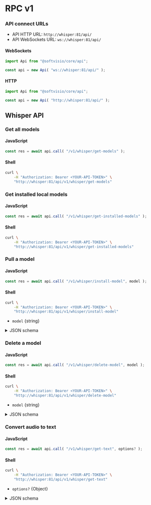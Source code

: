 # RPC v1

### API connect URLs

- API HTTP URL: `http://whisper:81/api/`
- API WebSockets URL: `ws://whisper:81/api/`

<!-- tabs:start -->

#### **WebSockets**

```javascript
import Api from "@softvisio/core/api";

const api = new Api( "ws://whisper:81/api/" );
```

#### **HTTP**

```javascript
import Api from "@softvisio/core/api";

const api = new Api( "http://whisper:81/api/" );
```

<!-- tabs:end -->

## Whisper API

### Get all models

<!-- tabs:start -->

#### **JavaScript**

```javascript
const res = await api.call( "/v1/whisper/get-models" );
```

#### **Shell**

```sh
curl \
    -H "Authorization: Bearer <YOUR-API-TOKEN>" \
    "http://whisper:81/api/v1/whisper/get-models"
```

<!-- tabs:end -->

### Get installed local models

<!-- tabs:start -->

#### **JavaScript**

```javascript
const res = await api.call( "/v1/whisper/get-installed-models" );
```

#### **Shell**

```sh
curl \
    -H "Authorization: Bearer <YOUR-API-TOKEN>" \
    "http://whisper:81/api/v1/whisper/get-installed-models"
```

<!-- tabs:end -->

### Pull a model

<!-- tabs:start -->

#### **JavaScript**

```javascript
const res = await api.call( "/v1/whisper/install-model", model );
```

#### **Shell**

```sh
curl \
    -H "Authorization: Bearer <YOUR-API-TOKEN>" \
    "http://whisper:81/api/v1/whisper/install-model"
```

<!-- tabs:end -->

- `model` {string}

<details>
    <summary>JSON schema</summary>

<!-- tabs:start -->

#### **JSON**

```json
{
    "type": "string"
}
```

#### **YAML**

```yaml
type: string
```

<!-- tabs:end -->

</details>

### Delete a model

<!-- tabs:start -->

#### **JavaScript**

```javascript
const res = await api.call( "/v1/whisper/delete-model", model );
```

#### **Shell**

```sh
curl \
    -H "Authorization: Bearer <YOUR-API-TOKEN>" \
    "http://whisper:81/api/v1/whisper/delete-model"
```

<!-- tabs:end -->

- `model` {string}

<details>
    <summary>JSON schema</summary>

<!-- tabs:start -->

#### **JSON**

```json
{
    "type": "string"
}
```

#### **YAML**

```yaml
type: string
```

<!-- tabs:end -->

</details>

### Convert audio to text

<!-- tabs:start -->

#### **JavaScript**

```javascript
const res = await api.call( "/v1/whisper/get-text", options? );
```

#### **Shell**

```sh
curl \
    -H "Authorization: Bearer <YOUR-API-TOKEN>" \
    "http://whisper:81/api/v1/whisper/get-text"
```

<!-- tabs:end -->

- `options?` {Object}

<details>
    <summary>JSON schema</summary>

<!-- tabs:start -->

#### **JSON**

```json
{
    "type": "object",
    "properties": {
        "audio_file": {
            "file": {
                "maxSize": "50 MB"
            }
        },
        "model": {
            "type": [
                "null",
                "string"
            ]
        },
        "language": {
            "type": [
                "null",
                "string"
            ]
        }
    },
    "additionalProperties": false,
    "required": [
        "audio_file"
    ]
}
```

#### **YAML**

```yaml
type: object
properties:
  audio_file:
    file:
      maxSize: 50 MB
  model:
    type:
      - "null"
      - string
  language:
    type:
      - "null"
      - string
additionalProperties: false
required:
  - audio_file
```

<!-- tabs:end -->

</details>
